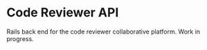 # Code Reviewer API
Rails back end for the code reviewer collaborative platform.  Work in progress. 

